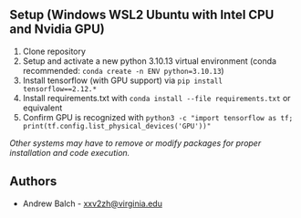## Setup (Windows WSL2 Ubuntu with Intel CPU and Nvidia GPU)
1. Clone repository
2. Setup and activate a new python 3.10.13 virtual environment (conda recommended: ```conda create -n ENV python=3.10.13```)
3. Install tensorflow (with GPU support) via ```pip install tensorflow==2.12.*```
4. Install requirements.txt with ```conda install --file requirements.txt``` or equivalent
5. Confirm GPU is recognized with ```python3 -c "import tensorflow as tf; print(tf.config.list_physical_devices('GPU'))"```

*Other systems may have to remove or modify packages for proper installation and code execution.*

## Authors
* Andrew Balch - xxv2zh@virginia.edu